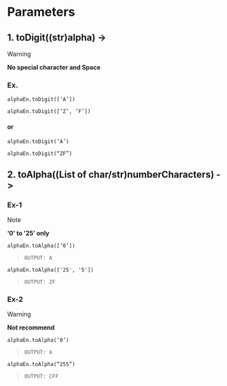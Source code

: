 # Parameters
## 1. toDigit((str)alpha) -> 
> [!WARNING]
> **No special character and Space**
### Ex.
``` alphaEn.toDigit([‘A’]) ```

``` alphaEn.toDigit([‘Z’, ’F’]) ```
#### or
``` alphaEn.toDigit(‘A’) ```

``` alphaEn.toDigit(“ZF”) ```

## 2. toAlpha((List of char/str)numberCharacters) -> 
### Ex-1
> [!NOTE]
> **‘0’ to ’25’ only**
  
``` alphaEn.toAlpha([‘0’]) ```
> ``` OUTPUT: A ```

``` alphaEn.toAlpha(['25', '5']) ```
> ``` OUTPUT: ZF ```

### Ex-2
> [!WARNING]
> **Not recommend**

``` alphaEn.toAlpha(‘0’) ```
> ``` OUTPUT: A ```

``` alphaEn.toAlpha(“255”) ```
> ``` OUTPUT: CFF ```
